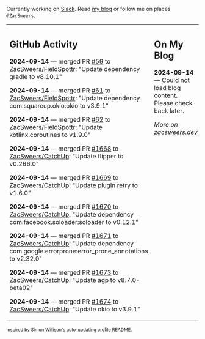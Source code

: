 Currently working on [Slack](https://slack.com/). Read [my blog](https://zacsweers.dev/) or follow me on places `@ZacSweers`.

<table><tr><td valign="top" width="60%">

## GitHub Activity
<!-- githubActivity starts -->
**2024-09-14** — merged PR [#59](https://github.com/ZacSweers/FieldSpottr/pull/59) to [ZacSweers/FieldSpottr](https://github.com/ZacSweers/FieldSpottr): "Update dependency gradle to v8.10.1"

**2024-09-14** — merged PR [#61](https://github.com/ZacSweers/FieldSpottr/pull/61) to [ZacSweers/FieldSpottr](https://github.com/ZacSweers/FieldSpottr): "Update dependency com.squareup.okio:okio to v3.9.1"

**2024-09-14** — merged PR [#62](https://github.com/ZacSweers/FieldSpottr/pull/62) to [ZacSweers/FieldSpottr](https://github.com/ZacSweers/FieldSpottr): "Update kotlinx.coroutines to v1.9.0"

**2024-09-14** — merged PR [#1668](https://github.com/ZacSweers/CatchUp/pull/1668) to [ZacSweers/CatchUp](https://github.com/ZacSweers/CatchUp): "Update flipper to v0.266.0"

**2024-09-14** — merged PR [#1669](https://github.com/ZacSweers/CatchUp/pull/1669) to [ZacSweers/CatchUp](https://github.com/ZacSweers/CatchUp): "Update plugin retry to v1.6.0"

**2024-09-14** — merged PR [#1670](https://github.com/ZacSweers/CatchUp/pull/1670) to [ZacSweers/CatchUp](https://github.com/ZacSweers/CatchUp): "Update dependency com.facebook.soloader:soloader to v0.12.1"

**2024-09-14** — merged PR [#1671](https://github.com/ZacSweers/CatchUp/pull/1671) to [ZacSweers/CatchUp](https://github.com/ZacSweers/CatchUp): "Update dependency com.google.errorprone:error_prone_annotations to v2.32.0"

**2024-09-14** — merged PR [#1673](https://github.com/ZacSweers/CatchUp/pull/1673) to [ZacSweers/CatchUp](https://github.com/ZacSweers/CatchUp): "Update agp to v8.7.0-beta02"

**2024-09-14** — merged PR [#1674](https://github.com/ZacSweers/CatchUp/pull/1674) to [ZacSweers/CatchUp](https://github.com/ZacSweers/CatchUp): "Update okio to v3.9.1"
<!-- githubActivity ends -->
</td><td valign="top" width="40%">

## On My Blog
<!-- blog starts -->
**2024-09-14** — Could not load blog content. Please check back later.
<!-- blog ends -->
_More on [zacsweers.dev](https://zacsweers.dev/)_
</td></tr></table>

<sub><a href="https://simonwillison.net/2020/Jul/10/self-updating-profile-readme/">Inspired by Simon Willison's auto-updating profile README.</a></sub>